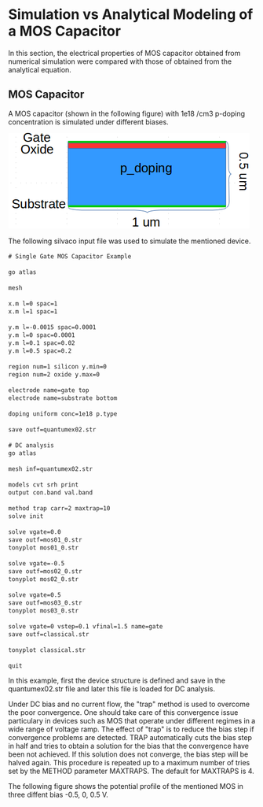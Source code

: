 # Simulation vs Analytical Modeling of a MOS Capacitor
In this section, the electrical properties of MOS capacitor obtained from numerical simulation were compared with those of obtained from the analytical 
equation.

## MOS Capacitor
A MOS capacitor (shown in the following figure) with 1e18 /cm3 p-doping concentration is simulated under different biases.

![](https://github.com/rvatanme/Device-Building-Blocks/blob/main/MIS_Capacitor/Simulation/MOS_str.png)

The following silvaco input file was used to simulate the mentioned device. 

    # Single Gate MOS Capacitor Example

    go atlas

    mesh 

    x.m l=0 spac=1
    x.m l=1 spac=1

    y.m l=-0.0015 spac=0.0001
    y.m l=0 spac=0.0001
    y.m l=0.1 spac=0.02
    y.m l=0.5 spac=0.2

    region num=1 silicon y.min=0
    region num=2 oxide y.max=0

    electrode name=gate top
    electrode name=substrate bottom

    doping uniform conc=1e18 p.type

    save outf=quantumex02.str

    # DC analysis
    go atlas

    mesh inf=quantumex02.str

    models cvt srh print
    output con.band val.band

    method trap carr=2 maxtrap=10
    solve init

    solve vgate=0.0
    save outf=mos01_0.str
    tonyplot mos01_0.str

    solve vgate=-0.5
    save outf=mos02_0.str
    tonyplot mos02_0.str

    solve vgate=0.5
    save outf=mos03_0.str
    tonyplot mos03_0.str

    solve vgate=0 vstep=0.1 vfinal=1.5 name=gate 
    save outf=classical.str

    tonyplot classical.str

    quit


In this example, first the device structure is defined and save in the quantumex02.str file and later this file is loaded for DC analysis.

Under DC bias and no current flow, the "trap" method is used to overcome the poor convergence. One should take care of this convergence issue particulary in devices such as MOS that operate under different regimes in a wide range of voltage ramp. The effect of "trap" is to reduce the bias step if convergence problems are detected. TRAP automatically cuts the bias step in half and tries to obtain a solution for the bias that the convergence have been not achieved. If this solution does not converge, the bias step will be halved again. This procedure is repeated up to a maximum number of tries set by the
METHOD parameter MAXTRAPS. The default for MAXTRAPS is 4. 

The following figure shows the potential profile of the mentioned MOS in three diffent bias -0.5, 0, 0.5 V.

![]()

